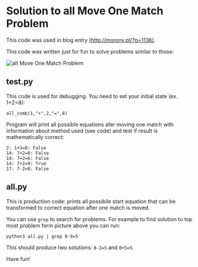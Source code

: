 # Solution to all Move One Match Problem

This code was used in blog entry [http://morony.pl/?p=1136].

This code was written just for fun to solve problems similar to those:

![alt Move One Match Problem](http://morony.pl/wp-content/uploads/2016/11/IMG_1110-1024x503.jpg "Move One Match Problem")

## test.py

This code is used for debugging. You need to set your initial state (ex. 1+2=8):

```
all_comb(1,"+",2,"=",8)
```
 
Program will print all possible equations afer moving one match with information about method used (see code) and test if result is mathematically correct:

```
2: 1+3=8: False
14: 7+2=0: False
14: 7+2=6: False
14: 7+2=9: True
17: 7-2=8: False
```

## all.py

This is production code: prints all possibile start equation that can be transformed to correct equation after one match is moved.

You can use `grep` to search for problems. For example to find solution to top most problem form picture above you can run:
```
python3 all.py | grep 0-9=5
```

This should produce two solutions: `8-3=5` and `0+5=5`.

Have fun!